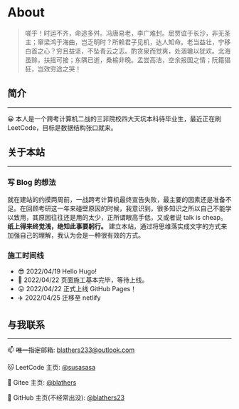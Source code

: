 # About


<!--more-->

> 嗟乎！时运不齐，命途多舛。冯唐易老，李广难封。屈贾谊于长沙，非无圣主；窜梁鸿于海曲，岂乏明时？所赖君子见机，达人知命。老当益壮，宁移白首之心？穷且益坚，不坠青云之志。酌贪泉而觉爽，处涸辙以犹欢。北海虽赊，扶摇可接；东隅已逝，桑榆非晚。孟尝高洁，空余报国之情；阮籍猖狂，岂效穷途之哭！

## 简介

---

😀 本人是一个跨考计算机二战的三非院校四大天坑本科待毕业生，最近正在刷LeetCode，目标是数据结构张口就来。

## 关于本站

---

### 写 Blog 的想法

就在建站的约摸两周前，一战跨考计算机最终宣告失败，最主要的因素还是准备不足。在回顾考研这一年来碰壁原因的时候，我意识到，很多知识之所以自己不能学以致用，其原因往往还是用的太少，正所谓眼高手低，又或者说 talk is cheap。**纸上得来终觉浅，绝知此事要躬行。** 建立本站，通过将思维落实成文字的方式来加强自己的理解，我认为会是一种很有效的方式。

### 施工时间线


 - 😎 2022/04/19 Hello Hugo!
 - 🥱 2022/04/22 页面施工基本完毕，等待上线。
 - 😛 2022/04/22 正式上线 GitHub Pages！
 - ✈️ 2022/04/25 迁移至 netlify


## 与我联系

---

📫  ~~唯一指定~~邮箱: blathers233@outlook.com

🐱 LeetCode 主页: [@susasasa](https://leetcode.cn/u/susasasa/)

🤖 Gitee 主页: [@blathers](https://gitee.com/Blathers)

👾 GitHub 主页(不经常出没): [@blathers23](https://github.com/blathers23)

